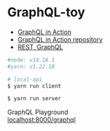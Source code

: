 # GraphQL-toy
    
* [GraphQL in Action](http://www.kyobobook.co.kr/product/detailViewKor.laf?ejkGb=KOR&mallGb=KOR&barcode=9791162245040&orderClick=LAG&Kc=)
* [GraphQL in Action repository](https://github.com/jscomplete/graphql-in-action)
* [REST, GraphQL](https://www.inflearn.com/course/%ED%92%80%EC%8A%A4%ED%83%9D-%EB%A6%AC%EC%95%A1%ED%8A%B8-%ED%86%A0%EC%9D%B4%ED%94%84%EB%A1%9C%EC%A0%9D%ED%8A%B8/dashboard)

```bash
#node: v14.16.1
#yarn: v1.22.18

# local-api
$ yarn run client 

$ yarn run server
```

GraphQL Playground   
[localhost:8000/graphql](http://localhost:8000/graphql)
